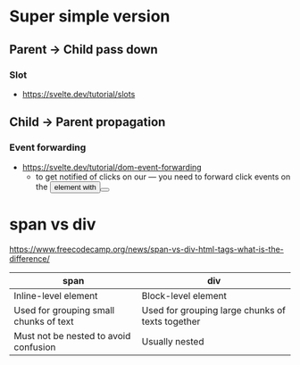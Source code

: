 # Super simple version

## Parent -> Child pass down

### Slot

- https://svelte.dev/tutorial/slots

## Child -> Parent propagation

### Event forwarding

- https://svelte.dev/tutorial/dom-event-forwarding
  - to get notified of clicks on our <CustomButton> — you need to forward click events on the <button> element with <button on:click>

# span vs div

https://www.freecodecamp.org/news/span-vs-div-html-tags-what-is-the-difference/

| span                                   | div                                              |
| -------------------------------------- | ------------------------------------------------ |
| Inline-level element                   | Block-level element                              |
| Used for grouping small chunks of text | Used for grouping large chunks of texts together |
| Must not be nested to avoid confusion  | Usually nested                                   |
